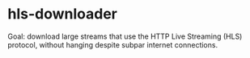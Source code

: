 # hls-downloader
Goal: download large streams that use the HTTP Live Streaming (HLS) protocol, without hanging despite subpar internet connections.
